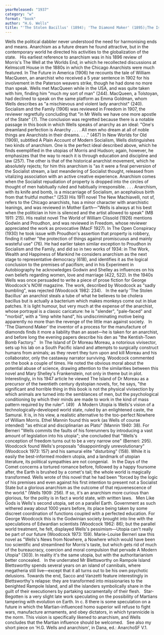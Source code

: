 ```yaml
---
yearReleased: "1937"
category: "w"
format: "book"
author: "H.G. Wells"
title: "'The Stolen Bacillus' (1894); 'The Diamond Maker' (1895);The Island of Dr Moreau (1896);A Modern Utopia (1905);In the Days of theComet (1906); Men Like Gods (1923); Mr Blettsworthy on Rampole Island (1928); Star-Begotten: A Biological Fantasia"
---
```

Wells the political dabbler never understood the need for harmonising ends and means. Anarchism as a future dream he found attractive, but in the contemporary world he directed his activities to the globalization of the state.
 
His earliest reference to anarchism was in his 1896 review of Morris's  The Well at the Worlds End, in which he recollected discussions at Kelmscott House in the 1880s in which the Chicago Anarchists were much featured. In  The Future in America (1906) he recounts the tale of William MacQueen, an anarchist who received a 5 year sentence in 1902 for his involvement in the Paterson weavers strike, though he had done no more than speak. Wells met MacQueen while in the USA, and was quite taken with him, finding him  "much my sort of man" (244). MacQueen, a Tolstoyan, had declined to speak on the same platform as Emma Goldman, whom Wells describes as  "a mischievous and violent lady anarchist"  (240). Socialism and the Family (1906) was reviewed in Freedom in 1907, the reviewer regretfully concluding that  "in Mr Wells we have one more apostle of the State" (7). The conclusion was regretted because there is a notable passage in this book in which Wells speaks of anarchy as an ideal:  "One's dreamland perfection is Anarchy . . . . All men who dream at all of noble things are Anarchists in their dreams. . . ." (467) In New Worlds for Old (1909), subtitled A Plain Account of Modern Socialism, Wells distinguishes two kinds of anarchism. One is the perfect ideal described above, which he finds exemplified in the utopias of Morris and Hudson; again, however, he emphasizes that the way to reach it is through education and discipline and law (257). The other is that of the historical anarchist movement, which he absolutely rejects; for him this anarchism is  "as it were a final perversion of the Socialist stream, a last meandering of Socialist thought, released from vitalizing association with an active creative experience. Anarchism comes when the Socialist repudiation of property is dropped into the circles of thought of men habitually ruled and habitually irresponsible. . . . Anarchism, with its knife and bomb, is a miscarriage of Socialism, an acephalous birth from that fruitful mother." (253) His 1911 novel  The New Machiavelli, not sf, refers to the Chicago anarchists, has a minor character with anarchistic leanings, and was reviewed in  Mother Earth—"Wells is always at his best when the politician in him is silenced and the artist allowed to speak" (MB 1911: 215). His realist novel  The World of William Clissold (1926) mentions Godwin and Proudhon, and was reviewed in  Freedom, whose reviewer appreciated the work as provocative (MacF 1927). In  The Open Conspiracy (1930) he took issue with Proudhon's assertion that property is robbery, finding it rather  "the protection of things against promiscuous and mainly wasteful use" (76). He had earlier taken similar exception to Proudhon in  Socialism and the Family, and did so in two works of 1934: in The Work, Wealth and Happiness of Mankind he considers anarchism as the next stage to representative democracy (618), and identifies it as the logical conclusion to the premises of pacifism; and in his  Experiment in Autobiography he acknowledges Godwin and Shelley as influences on his own beliefs regarding women, love and marriage (422, 522). In the 1940s Wells was once persuaded to write a piece of prose fiction for George Woodcock's  NOW magazine. The work, described by Woodcock as "sadly bumbling", was rejected (Woodcock 1982: 234).
 
In the early 'The Stolen Bacillus' an anarchist steals a tube of what he believes to be cholera bacillus but is actually a bacterium which makes monkeys come out in blue patches. It is light humour, but very much at the expense of the anarchist, whose portrayal is a classic caricature:  he is "slender", "pale-faced" and "morbid", with a "limp white hand", his  undiscriminating motive being apparently no more than the revenge of the little  man against society.
 
In 'The Diamond Maker' the inventor of a process for the manufacture of diamonds finds it more a liability than an asset—he is taken for an anarchist, and before long the evening papers describe his den as  "the Kentish-Town Bomb Factory."
 
In The Island of Dr Moreau Moreau, a  notorious vivisector, sets up his lab on a South Pacific island and attempts to  surgically construct humans from animals; as they revert they turn upon and kill  Moreau and his collaborator, only the castaway narrator surviving. Woodcock  commented on the book a couple of times. He noted the obvious moral about the  potential abuse of science, drawing attention to the similarities between this  novel and Mary Shelley's Frankenstein, not only in theme but in plot.  Interestingly, in his 1947 article he viewed The Island of Dr Moreau as a  precursor of the twentieth century dystopian novels, for, he says, "the  significant and horrible thing in this book is not the physical vivisection by  which animals are turned into the semblances of men, but the psychological  conditioning by which their minds are made to work in the kind of mass pattern  required by the ruler". (49)
 
A Modern Utopia is Wells's vision of a technologically-developed world state, ruled by an enlightened caste, the Samurai. It is, in his view, a realistic alternative to the too-perfect Nowhere of William Morris. Ethel Mannin found this work (as Wells of course intended)  "as ethical and disciplinarian as Plato" (Mannin 1940: 38). For Berneri "Wells  commits the faults of his forerunners by introducing a vast amount of  legislation into his utopia"; she concluded that "Wells's conception of freedom turns out to be a very narrow one" (Berneri: 295). Woodcock found Wells's proposals  "disappointingly unrevolutionary" (Woodcock 1973: 157) and his samurai elite "disturbing" (158).  While it is easily the best-informed modern utopia, and a landmark of utopian literature, its political sympathies are not congenial.
 
In the Days of the Comet concerns a tortured romance before, followed by a happy foursome after, the Earth is brushed by a comet's tail; the whole world is magically transformed. Wells wrote of this novel that he had been  "forced by the logic of his premises and even against his first intention to present not a Socialist State but a glorious anarchism as the outcome of that rejuvenescence of the world." (Wells 1909: 256). If so, it's an anarchism more curious than glorious, for the polity is in fact a world state, with written laws.
 
Men Like Gods is Wells's second utopia, set on a parallel Earth. Government as such withered away about 1000 years before, its place being taken by some discreet coordination of functions coupled with a perfected education. For George Woodcock this is the Godwinian society brought into line with the speculations of Edwardian scientists (Woodcock 1962: 86); but the parallel world treatment, he felt, displayed Wells's pessimism—Utopia can't really be part of our future (Woodcock 1973: 159). Marie-Louise Berneri saw this novel as  "Wells's  News from Nowhere, a Nowhere which would have been too scientific and streamlined for Morris's taste, but which gets rid of much of the bureaucracy, coercion and moral compulsion that pervade  A Modern Utopia" (303). In reality it's the same utopia, but with the authoritarianism better concealed.
 
In the underrated Mr Blettsworthy on Rampole Island Blettsworthy spends several years on an island of cannibals, where megatheria still live—except that it all turns out to be his own psychotic delusions. Towards the end, Sacco and Vanzetti feature interestingly in Blettsworthy's relapse: they are transformed into missionaries to the benighted Rampole Island, and all the islanders symbolically share in the guilt of their executioners by partaking sacramentally of their flesh.
 
Star-Begotten is a very slight late work speculating on the possibility of Martians tampering with evolution on Earth. In c. 8 there is some speculation on a future in which the Martian-influenced homo superior will refuse to fight wars, manufacture armaments, and obey dictators, in which tyrannicide is the norm. This vision is specifically likened to anarchism, and Wells concludes that the Martian influence should be welcomed.
 
See also my short piece on 'H.G. Wells and  anarchism', in Dana, ed.: AnarchoSF V.1.